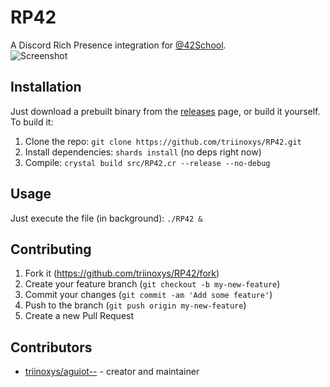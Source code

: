 # RP42

A Discord Rich Presence integration for [@42School](https://github.com/42School).  
![Screenshot](https://raw.githubusercontent.com/triinoxys/RP42/master/screenshot.png)

## Installation

Just download a prebuilt binary from the [releases](https://github.com/triinoxys/RP42/releases) page, or build it yourself.  
To build it:
1. Clone the repo: `git clone https://github.com/triinoxys/RP42.git`
2. Install dependencies: `shards install` (no deps right now)  
3. Compile: `crystal build src/RP42.cr --release --no-debug`

## Usage

Just execute the file (in background): `./RP42 &`

## Contributing

1. Fork it (<https://github.com/triinoxys/RP42/fork>)
2. Create your feature branch (`git checkout -b my-new-feature`)
3. Commit your changes (`git commit -am 'Add some feature'`)
4. Push to the branch (`git push origin my-new-feature`)
5. Create a new Pull Request

## Contributors

- [triinoxys/aguiot--](https://github.com/triinoxys) - creator and maintainer
